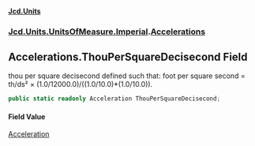 #### [Jcd.Units](index.md 'index')
### [Jcd.Units.UnitsOfMeasure.Imperial](Jcd.Units.UnitsOfMeasure.Imperial.md 'Jcd.Units.UnitsOfMeasure.Imperial').[Accelerations](Accelerations.md 'Jcd.Units.UnitsOfMeasure.Imperial.Accelerations')

## Accelerations.ThouPerSquareDecisecond Field

thou per square decisecond defined such that: foot per square second = th/ds² ×
(1.0/12000.0)/((1.0/10.0)*(1.0/10.0)).

```csharp
public static readonly Acceleration ThouPerSquareDecisecond;
```

#### Field Value
[Acceleration](Acceleration.md 'Jcd.Units.UnitTypes.Acceleration')